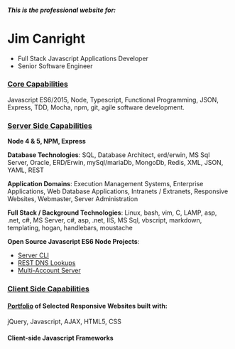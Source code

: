 ##### This is the professional website for:

# Jim Canright
- Full Stack Javascript Applications Developer
- Senior Software Engineer

### [Core Capabilities](/core-capabilities.hmd)
Javascript ES6/2015, Node, Typescript, Functional Programming, JSON, Express, TDD, Mocha, npm, git, agile software development.

### [Server Side Capabilities](/server-side.hmd)

**Node 4 & 5, NPM, Express**

**Database Technologies**: SQL, Database Architect, erd/erwin, MS Sql Server, Oracle, ERD/Erwin, mySql/mariaDb, MongoDb, Redis, XML, JSON, YAML, REST

**Application Domains**: Execution Management Systems, Enterprise Applications, Web Database Applications, Intranets / Extranets, Responsive Websites, Webmaster, Server Administration

**Full Stack / Background Technologies**: Linux, bash, vim, C, LAMP, asp, .net, c#, MS Server, c#, asp, .net, IIS, MS Sql, vbscript, markdown, templating, hogan, handlebars, moustache

**Open Source Javascript ES6 Node Projects**:
- [Server CLI](https://github.com/canright/cli)
- [REST DNS Lookups](https://github.com/canright/dns)
- [Multi-Account Server](/canright-server.hmd)

### [Client Side Capabilities](/client-side.hmd)

#### [Portfolio](/client-side.hmd) of Selected Responsive Websites built with:
jQuery, Javascript, AJAX, HTML5, CSS

#### Client-side Javascript Frameworks
